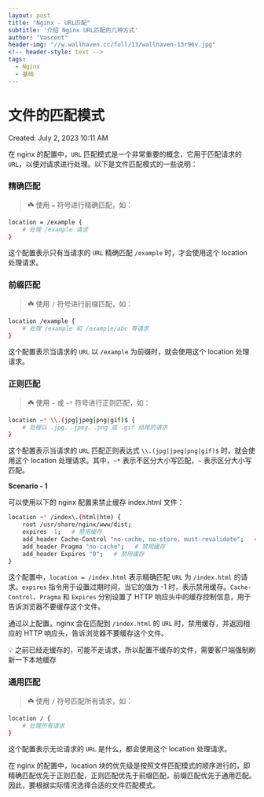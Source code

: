 ```yaml
---
layout: post
title: "Nginx - URL匹配"
subtitle: '介绍 Nginx URL匹配的几种方式'
author: "Vascent"
header-img: "//w.wallhaven.cc/full/13/wallhaven-13r96v.jpg"
<!-- header-style: text -->
tags:
  - Nginx
  - 基础
---
```


# 文件的匹配模式

Created: July 2, 2023 10:11 AM

在 nginx 的配置中，`URL` 匹配模式是一个非常重要的概念，它用于匹配请求的 `URL`，以便对请求进行处理。以下是文件匹配模式的一些说明：

### 精确匹配

> ☘️ 使用 `=` 符号进行精确匹配，如：
> 

```bash
location = /example {
    # 处理 /example 请求
}
```

这个配置表示只有当请求的 `URL` 精确匹配 `/example` 时，才会使用这个 location 处理请求。

### 前缀匹配

> ☘️ 使用 `/` 符号进行前缀匹配，如：
> 

```bash
location /example {
    # 处理 /example 和 /example/abc 等请求
}
```

这个配置表示当请求的 `URL` 以 `/example` 为前缀时，就会使用这个 location 处理请求。

### 正则匹配

> ☘️ 使用 `~` 或 `~*` 符号进行正则匹配，如：
> 

```bash
location ~* \\.(jpg|jpeg|png|gif)$ {
    # 处理以 .jpg、.jpeg、.png 或 .gif 结尾的请求
}
```

这个配置表示当请求的 `URL` 匹配正则表达式 `\\.(jpg|jpeg|png|gif)$` 时，就会使用这个 location 处理请求。其中，`~*` 表示不区分大小写匹配，`~` 表示区分大小写匹配。

**Scenario - 1**

可以使用以下的 nginx 配置来禁止缓存 index.html 文件：

```bash
location ~* /index\.(html|htm) {
    root /usr/share/nginx/www/dist;
    expires -1;   # 禁用缓存
    add_header Cache-Control "no-cache, no-store, must-revalidate";   # 禁用缓存
    add_header Pragma "no-cache";   # 禁用缓存
    add_header Expires "0";   # 禁用缓存
}
```

这个配置中，`location = /index.html` 表示精确匹配 `URL` 为 `/index.html` 的请求。`expires` 指令用于设置过期时间，当它的值为 -1 时，表示禁用缓存。`Cache-Control`、`Pragma` 和 `Expires` 分别设置了 HTTP 响应头中的缓存控制信息，用于告诉浏览器不要缓存这个文件。

通过以上配置，nginx 会在匹配到 `/index.html` 的 `URL` 时，禁用缓存，并返回相应的 HTTP 响应头，告诉浏览器不要缓存这个文件。

<aside>
💡 之前已经走缓存的，可能不走请求，所以配置不缓存的文件，需要客户端强制刷新一下本地缓存

</aside>

### 通用匹配

> ☘️ 使用 `/` 符号匹配所有请求，如：
> 

```bash
location / {
    # 处理所有请求
}
```

这个配置表示无论请求的 `URL` 是什么，都会使用这个 location 处理请求。

在 nginx 的配置中，location 块的优先级是按照文件匹配模式的顺序进行的，即精确匹配优先于正则匹配，正则匹配优先于前缀匹配，前缀匹配优先于通用匹配。因此，要根据实际情况选择合适的文件匹配模式。
